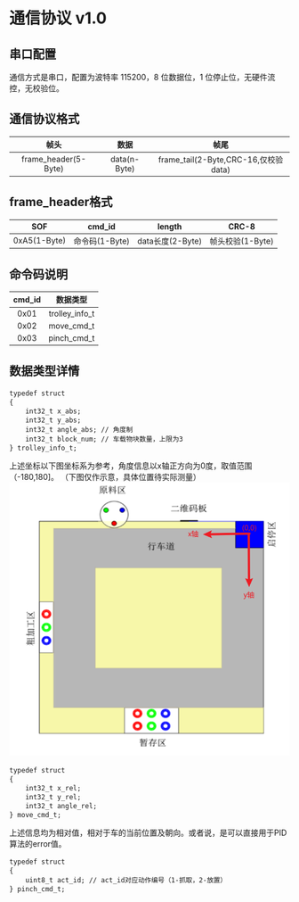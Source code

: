 # 通信协议 v1.0

## 串口配置

通信方式是串口，配置为波特率 115200，8 位数据位，1 位停止位，无硬件流控，无校验位。

## 通信协议格式

|帧头|数据|帧尾|
|:-:|:-:|:-:|
|frame_header(5-Byte)|data(n-Byte)|frame_tail(2-Byte,CRC-16,仅校验data)|

## frame_header格式

|SOF|cmd_id|length|CRC-8|
|:-:|:-:|:-:|:-:|
|0xA5(1-Byte)|命令码(1-Byte)|data长度(2-Byte)|帧头校验(1-Byte)|

## 命令码说明

|cmd_id|数据类型|
|:-:|:-:|
|0x01|trolley_info_t|
|0x02|move_cmd_t|
|0x03|pinch_cmd_t|

## 数据类型详情

    typedef struct
    {
        int32_t x_abs;
        int32_t y_abs;
        int32_t angle_abs; // 角度制
        int32_t block_num; // 车载物块数量，上限为3
    } trolley_info_t;

上述坐标以下图坐标系为参考，角度信息以x轴正方向为0度，取值范围（-180,180]。
（下图仅作示意，具体位置待实际测量）
![reference1](images/reference1.png)

    typedef struct
    {
        int32_t x_rel;
        int32_t y_rel;
        int32_t angle_rel;
    } move_cmd_t;

上述信息均为相对值，相对于车的当前位置及朝向。或者说，是可以直接用于PID算法的error值。

    typedef struct
    {
        uint8_t act_id; // act_id对应动作编号（1-抓取，2-放置）
    } pinch_cmd_t;

